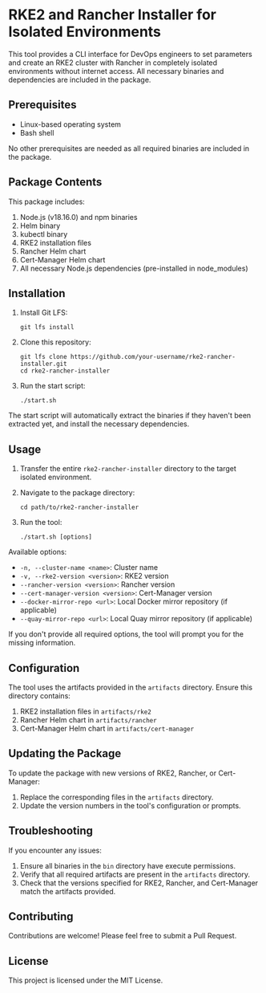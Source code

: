 # RKE2 and Rancher Installer for Isolated Environments

This tool provides a CLI interface for DevOps engineers to set parameters and create an RKE2 cluster with Rancher in completely isolated environments without internet access. All necessary binaries and dependencies are included in the package.

## Prerequisites

- Linux-based operating system
- Bash shell

No other prerequisites are needed as all required binaries are included in the package.

## Package Contents

This package includes:

1. Node.js (v18.16.0) and npm binaries
2. Helm binary
3. kubectl binary
4. RKE2 installation files
5. Rancher Helm chart
6. Cert-Manager Helm chart
7. All necessary Node.js dependencies (pre-installed in node_modules)

## Installation

1. Install Git LFS:
   ```
   git lfs install
   ```

2. Clone this repository:
   ```
   git lfs clone https://github.com/your-username/rke2-rancher-installer.git
   cd rke2-rancher-installer
   ```

3. Run the start script:
   ```
   ./start.sh
   ```

The start script will automatically extract the binaries if they haven't been extracted yet, and install the necessary dependencies.
## Usage

1. Transfer the entire `rke2-rancher-installer` directory to the target isolated environment.

2. Navigate to the package directory:
   ```
   cd path/to/rke2-rancher-installer
   ```

3. Run the tool:
   ```
   ./start.sh [options]
   ```

Available options:

- `-n, --cluster-name <name>`: Cluster name
- `-v, --rke2-version <version>`: RKE2 version
- `--rancher-version <version>`: Rancher version
- `--cert-manager-version <version>`: Cert-Manager version
- `--docker-mirror-repo <url>`: Local Docker mirror repository (if applicable)
- `--quay-mirror-repo <url>`: Local Quay mirror repository (if applicable)

If you don't provide all required options, the tool will prompt you for the missing information.

## Configuration

The tool uses the artifacts provided in the `artifacts` directory. Ensure this directory contains:

1. RKE2 installation files in `artifacts/rke2`
2. Rancher Helm chart in `artifacts/rancher`
3. Cert-Manager Helm chart in `artifacts/cert-manager`

## Updating the Package

To update the package with new versions of RKE2, Rancher, or Cert-Manager:

1. Replace the corresponding files in the `artifacts` directory.
2. Update the version numbers in the tool's configuration or prompts.

## Troubleshooting

If you encounter any issues:

1. Ensure all binaries in the `bin` directory have execute permissions.
2. Verify that all required artifacts are present in the `artifacts` directory.
3. Check that the versions specified for RKE2, Rancher, and Cert-Manager match the artifacts provided.

## Contributing

Contributions are welcome! Please feel free to submit a Pull Request.

## License

This project is licensed under the MIT License.